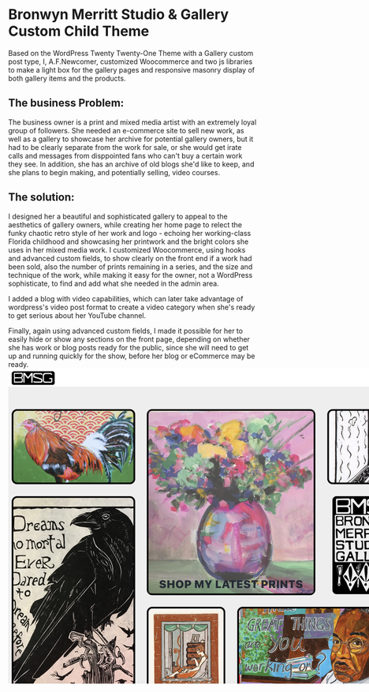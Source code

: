 # Bronwyn Merritt Studio & Gallery Custom Child Theme

Based on the WordPress Twenty Twenty-One Theme with a Gallery custom post type, I, A.F.Newcomer, customized Woocommerce and two js libraries to make a light box for the gallery pages and responsive masonry display of both gallery items and the products.

## The business Problem:
The business owner is a print and mixed media artist with an extremely loyal group of followers. She needed an e-commerce site to sell new work, as well as a gallery to showcase her archive for potential gallery owners, but it had to be clearly separate from the work for sale, or she would get irate calls and messages from disppointed fans who can't buy a certain work they see. In addition, she has an archive of old blogs she'd like to keep, and she plans to begin making, and potentially selling, video courses.

## The solution:
I designed her a beautiful and sophisticated gallery to appeal to the aesthetics of gallery owners, while creating her home page to relect the funky chaotic retro style of her work and logo - echoing her working-class Florida childhood and showcasing her printwork and the bright colors she uses in her mixed media work.
I customized Woocommerce, using hooks and advanced custom fields, to show clearly on the front end if a work had been sold, also the number of prints remaining in a series, and the size and technique of the work, while making it easy for the owner, not a WordPress sophisticate, to find and add what she needed in the admin area.

I added a blog with video capabilities, which can later take advantage of wordpress's video post format to create a video category when she's ready to get serious about her YouTube channel.

Finally, again using advanced custom fields, I made it possible for her to easily hide or show any sections on the front page, depending on whether she has work or blog posts ready for the public, since she will need to get up and running quickly for the show, before her blog or eCommerce may be ready.
<img
  src="/FP-screenshot-test-site.png"
  alt="screenshot of Merrit Studios Staging Site top hero section"
  title=""
  style="display: inline-block; margin: 0 auto; max-width: 60vh;">


